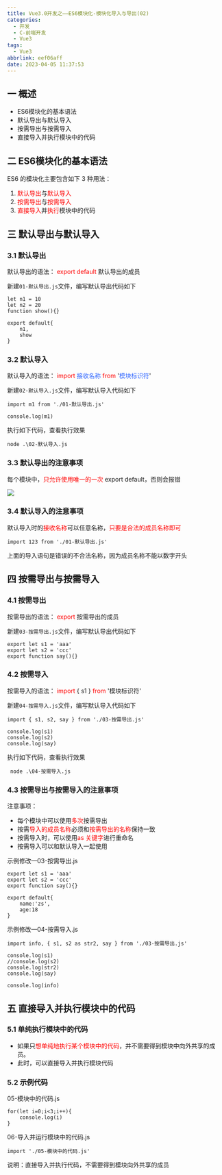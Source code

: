 ```yaml
---
title: Vue3.0开发之——ES6模块化-模块化导入与导出(02)
categories:
  - 开发
  - C-前端开发
  - Vue3
tags:
  - Vue3
abbrlink: eef06aff
date: 2023-04-05 11:37:53
---
```

## 一 概述

* ES6模块化的基本语法
* 默认导出与默认导入
* 按需导出与按需导入
* 直接导入并执行模块中的代码

<!--more-->

## 二 ES6模块化的基本语法

ES6 的模块化主要包含如下 3 种用法：

1. <font color=red>默认导出</font>与<font color=red>默认导入</font>
2. <font color=red>按需导出</font>与<font color=red>按需导入</font>
3. <font color=red>直接导入</font>并<font color=red>执行</font>模块中的代码

## 三 默认导出与默认导入

### 3.1 默认导出

默认导出的语法： <font color=red>export default</font> 默认导出的成员

新建`01-默认导出.js`文件，编写默认导出代码如下

```
let n1 = 10
let n2 = 20 
function show(){}

export default{
    n1,
    show
}
```

### 3.2 默认导入

默认导入的语法：<font color=red> import</font> <font color=#3469ff>接收名称</font> <font color=red>from</font> '<font color=#3469ff>模块标识符</font>'

新建`02-默认导入.js`文件，编写默认导入代码如下

```
import m1 from './01-默认导出.js'

console.log(m1)
```

执行如下代码，查看执行效果

```
node .\02-默认导入.js
```

### 3.3 默认导出的注意事项

每个模块中，<font color=red>只允许使用唯一的一次</font> export default，否则会报错

![][1]

### 3.4 默认导入的注意事项

默认导入时的<font color=red>接收名称</font>可以任意名称，<font color=red>只要是合法的成员名称即可</font>

```
import 123 from './01-默认导出.js'
```

上面的导入语句是错误的不合法名称，因为成员名称不能以数字开头

## 四 按需导出与按需导入

### 4.1 按需导出

按需导出的语法：<font color=red> export</font> 按需导出的成员

新建`03-按需导出.js`文件，编写默认导出代码如下

```
export let s1 = 'aaa'
export let s2 = 'ccc'
export function say(){}
```

### 4.2 按需导入

按需导入的语法： <font color=red>import</font> { s1 } <font color=red>from</font> '模块标识符'

新建`04-按需导入.js`文件，编写默认导入代码如下

```
import { s1, s2, say } from './03-按需导出.js'

console.log(s1)
console.log(s2)
console.log(say)
```

执行如下代码，查看执行效果

```
 node .\04-按需导入.js
```

### 4.3 按需导出与按需导入的注意事项

注意事项：

* 每个模块中可以使用<font color=red>多次</font>按需导出
* 按需<font color=red>导入的成员名称</font>必须和<font color=red>按需导出的名称</font>保持一致
* 按需导入时，可以使用<font color=red>as 关键字</font>进行重命名
* 按需导入可以和默认导入一起使用

示例修改—03-按需导出.js

```
export let s1 = 'aaa'
export let s2 = 'ccc'
export function say(){}

export default{
    name:'zs',
    age:18
}
```

示例修改—04-按需导入.js

```
import info, { s1, s2 as str2, say } from './03-按需导出.js'

console.log(s1)
//console.log(s2)
console.log(str2)
console.log(say)

console.log(info)
```

## 五 直接导入并执行模块中的代码

### 5.1 单纯执行模块中的代码

* 如果只<font color=red>想单纯地执行某个模块中的代码</font>，并不需要得到模块中向外共享的成员。
* 此时，可以直接导入并执行模块代码

### 5.2 示例代码

05-模块中的代码.js

```
for(let i=0;i<3;i++){
    console.log(i)
}
```

06-导入并运行模块中的代码.js

```
import './05-模块中的代码.js'
```

说明：直接导入并执行代码，不需要得到模块向外共享的成员


[1]:https://jsd.onmicrosoft.cn/gh/PGzxc/CDN/blog-vue/vue3.0-day1-02-es6-export-more-error.png